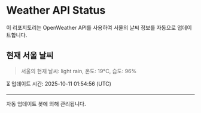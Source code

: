 
# Weather API Status

이 리포지토리는 OpenWeather API를 사용하여 서울의 날씨 정보를 자동으로 업데이트합니다.

## 현재 서울 날씨
> 서울의 현재 날씨: light rain, 온도: 19°C, 습도: 96%

⏳ 업데이트 시간: 2025-10-11 01:54:56 (UTC)

---
자동 업데이트 봇에 의해 관리됩니다.

